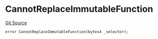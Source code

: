 # CannotReplaceImmutableFunction
[Git Source](https://github.com/thrackle-io/tron/blob/56352a4526d6a87b8ae2304732a66802674fba29/src/client/token/handler/diamond/HandlerDiamondLib.sol)


```solidity
error CannotReplaceImmutableFunction(bytes4 _selector);
```

